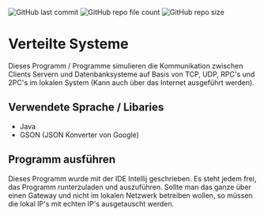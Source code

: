 ![GitHub last commit](https://img.shields.io/github/last-commit/Backxtar/distributed-systems)
![GitHub repo file count](https://img.shields.io/github/directory-file-count/Backxtar/distributed-systems)
![GitHub repo size](https://img.shields.io/github/repo-size/Backxtar/distributed-systems?color=%23ed214d)

# Verteilte Systeme
Dieses Programm / Programme simulieren die Kommunikation zwischen Clients Servern und Datenbanksysteme auf Basis von TCP, UDP, RPC's und 2PC's im lokalen System (Kann auch über das Internet ausgeführt werden).

## Verwendete Sprache / Libaries
* Java
* GSON (JSON Konverter von Google)

## Programm ausführen
Dieses Programm wurde mit der IDE Intellij geschrieben. Es steht jedem frei, das Programm runterzuladen und auszuführen. Sollte man das ganze über einen Gateway und nicht im lokalen Netzwerk betreiben wollen, so müssen die lokal IP's mit echten IP's ausgetauscht werden.
